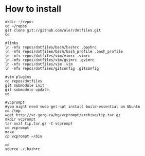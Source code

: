 How to install
==============

	mkdir ~/repos
	cd ~/repos
	git clone git://github.com/aler/dotfiles.git
	cd
	
	#links
	ln -nfs repos/dotfiles/bash/bashrc .bashrc
	ln -nfs repos/dotfiles/bash/bash_profile .bash_profile
	ln -nfs repos/dotfiles/vim/vimrc .vimrc
	ln -nfs repos/dotfiles/vim/gvimrc .gvimrc
	ln -nfs repos/dotfiles/vim .vim
    ln -nfs repos/dotfiles/gitconfig .gitconfig

    #vim plugins
    cd repos/dotfiles
    git submodule init
    git submodule update
    cd

	#vcprompt
	#you might need sudo get-apt install build-essential on Ubuntu
	cd /tmp
	wget http://vc.gerg.ca/hg/vcprompt/archive/tip.tar.gz
	mkdir vcprompt
	tar xvzf tip.tar.gz -C vcprompt
	cd vcprompt
	make
	cp vcprompt ~/bin

	cd
	source ~/.bashrc

